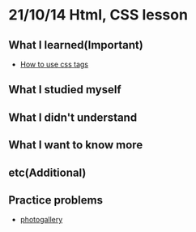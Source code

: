 # 21/10/14 Html, CSS lesson

## What I learned(Important)

* [How to use css tags](https://lemontree1729.github.io/coding-academy/courses/css/d007/csstags.html)

## What I studied myself

## What I didn't understand

## What I want to know more

## etc(Additional)

## Practice problems

* [photogallery]()
